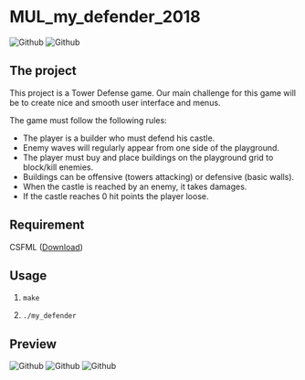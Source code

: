 # MUL_my_defender_2018

![Github](https://forthebadge.com/images/badges/made-with-c.svg) 
![Github](https://forthebadge.com/images/badges/built-with-love.svg)

## The project

This project is a Tower Defense game. Our main challenge for this game will be to create nice and smooth user interface and menus.

The game must follow the following rules:

* The player is a builder who must defend his castle.
* Enemy waves will regularly appear from one side of
the playground.
* The player must buy and place buildings on the playground grid to block/kill enemies.
* Buildings can be offensive (towers attacking) or defensive (basic walls).
* When the castle is reached by an enemy, it takes damages.
* If the castle reaches 0 hit points the player loose.

## Requirement

CSFML ([Download](https://www.sfml-dev.org/download/csfml/index-fr.php))

## Usage

1) `make`

2) `./my_defender`

## Preview

![Github](https://i.ibb.co/tQLSymw/Screenshot-from-2019-04-02-19-33-38.png)
![Github](https://i.ibb.co/6yvBcxb/Screenshot-from-2019-04-02-19-34-05.png)
![Github](https://i.ibb.co/TYWNwZW/Screenshot-from-2019-04-02-19-37-32.png)
